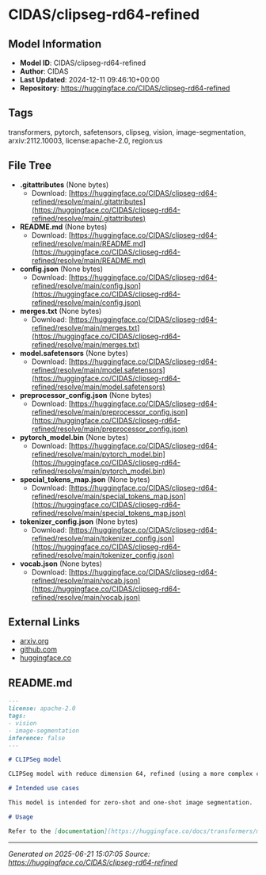 # CIDAS/clipseg-rd64-refined

## Model Information

- **Model ID**: CIDAS/clipseg-rd64-refined
- **Author**: CIDAS
- **Last Updated**: 2024-12-11 09:46:10+00:00
- **Repository**: https://huggingface.co/CIDAS/clipseg-rd64-refined

## Tags

transformers, pytorch, safetensors, clipseg, vision, image-segmentation, arxiv:2112.10003, license:apache-2.0, region:us

## File Tree

- **.gitattributes** (None bytes)
  - Download: [https://huggingface.co/CIDAS/clipseg-rd64-refined/resolve/main/.gitattributes](https://huggingface.co/CIDAS/clipseg-rd64-refined/resolve/main/.gitattributes)
- **README.md** (None bytes)
  - Download: [https://huggingface.co/CIDAS/clipseg-rd64-refined/resolve/main/README.md](https://huggingface.co/CIDAS/clipseg-rd64-refined/resolve/main/README.md)
- **config.json** (None bytes)
  - Download: [https://huggingface.co/CIDAS/clipseg-rd64-refined/resolve/main/config.json](https://huggingface.co/CIDAS/clipseg-rd64-refined/resolve/main/config.json)
- **merges.txt** (None bytes)
  - Download: [https://huggingface.co/CIDAS/clipseg-rd64-refined/resolve/main/merges.txt](https://huggingface.co/CIDAS/clipseg-rd64-refined/resolve/main/merges.txt)
- **model.safetensors** (None bytes)
  - Download: [https://huggingface.co/CIDAS/clipseg-rd64-refined/resolve/main/model.safetensors](https://huggingface.co/CIDAS/clipseg-rd64-refined/resolve/main/model.safetensors)
- **preprocessor_config.json** (None bytes)
  - Download: [https://huggingface.co/CIDAS/clipseg-rd64-refined/resolve/main/preprocessor_config.json](https://huggingface.co/CIDAS/clipseg-rd64-refined/resolve/main/preprocessor_config.json)
- **pytorch_model.bin** (None bytes)
  - Download: [https://huggingface.co/CIDAS/clipseg-rd64-refined/resolve/main/pytorch_model.bin](https://huggingface.co/CIDAS/clipseg-rd64-refined/resolve/main/pytorch_model.bin)
- **special_tokens_map.json** (None bytes)
  - Download: [https://huggingface.co/CIDAS/clipseg-rd64-refined/resolve/main/special_tokens_map.json](https://huggingface.co/CIDAS/clipseg-rd64-refined/resolve/main/special_tokens_map.json)
- **tokenizer_config.json** (None bytes)
  - Download: [https://huggingface.co/CIDAS/clipseg-rd64-refined/resolve/main/tokenizer_config.json](https://huggingface.co/CIDAS/clipseg-rd64-refined/resolve/main/tokenizer_config.json)
- **vocab.json** (None bytes)
  - Download: [https://huggingface.co/CIDAS/clipseg-rd64-refined/resolve/main/vocab.json](https://huggingface.co/CIDAS/clipseg-rd64-refined/resolve/main/vocab.json)


## External Links

- [arxiv.org](https://arxiv.org/abs/2112.10003)
- [github.com](https://github.com/timojl/clipseg)
- [huggingface.co](https://huggingface.co/docs/transformers/main/en/model_doc/clipseg)


## README.md

```markdown
---
license: apache-2.0
tags:
- vision
- image-segmentation
inference: false
---

# CLIPSeg model 

CLIPSeg model with reduce dimension 64, refined (using a more complex convolution). It was introduced in the paper [Image Segmentation Using Text and Image Prompts](https://arxiv.org/abs/2112.10003) by Lüddecke et al. and first released in [this repository](https://github.com/timojl/clipseg). 

# Intended use cases

This model is intended for zero-shot and one-shot image segmentation.

# Usage

Refer to the [documentation](https://huggingface.co/docs/transformers/main/en/model_doc/clipseg).
```


---

*Generated on 2025-06-21 15:07:05*
*Source: https://huggingface.co/CIDAS/clipseg-rd64-refined*

